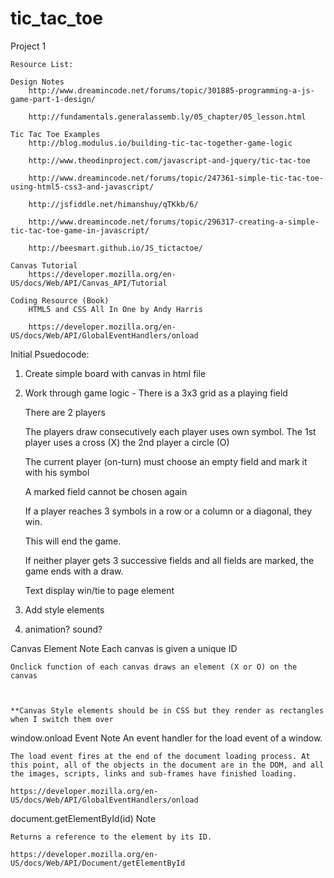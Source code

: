 # tic_tac_toe
Project 1



	Resource List:

	Design Notes
		http://www.dreamincode.net/forums/topic/301885-programming-a-js-game-part-1-design/

		http://fundamentals.generalassemb.ly/05_chapter/05_lesson.html

	Tic Tac Toe Examples
		http://blog.modulus.io/building-tic-tac-together-game-logic

		http://www.theodinproject.com/javascript-and-jquery/tic-tac-toe

		http://www.dreamincode.net/forums/topic/247361-simple-tic-tac-toe-using-html5-css3-and-javascript/

		http://jsfiddle.net/himanshuy/qTKkb/6/

		http://www.dreamincode.net/forums/topic/296317-creating-a-simple-tic-tac-toe-game-in-javascript/

		http://beesmart.github.io/JS_tictactoe/

	Canvas Tutorial
		https://developer.mozilla.org/en-US/docs/Web/API/Canvas_API/Tutorial

	Coding Resource (Book)
		HTML5 and CSS All In One by Andy Harris

		https://developer.mozilla.org/en-US/docs/Web/API/GlobalEventHandlers/onload



Initial Psuedocode:
1. Create simple board with canvas in html file

2. Work through game logic - 
	There is a 3x3 grid as a playing field

	There are 2 players

	The players draw consecutively
	each player uses own symbol. The 1st player uses a cross (X) the 2nd player a circle (O)

	The current player (on-turn) must choose an empty field and mark it with his symbol

	A marked field cannot be chosen again

	If a player reaches 3 symbols in a row or a column or a diagonal, they win. 

	This will end the game.

	If neither player gets 3 successive fields and all fields are marked, the game ends with a draw. 

	Text display win/tie to page element

11. Add style elements

12. animation? sound?

Canvas Element Note
	Each canvas is given a unique ID
	
	Onclick function of each canvas draws an element (X or O) on the canvas



	**Canvas Style elements should be in CSS but they render as rectangles when I switch them over

window.onload Event Note
	An event handler for the load event of a window.

	The load event fires at the end of the document loading process. At this point, all of the objects in the document are in the DOM, and all the images, scripts, links and sub-frames have finished loading.

	https://developer.mozilla.org/en-US/docs/Web/API/GlobalEventHandlers/onload



document.getElementById(id) Note

	Returns a reference to the element by its ID.

	https://developer.mozilla.org/en-US/docs/Web/API/Document/getElementById